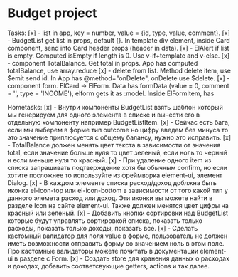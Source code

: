 # Budget project

Tasks:
[x] - list in app, key = number, value = {id, type, value, comment}.
[x] - BudgetList get list in props, default {}. In template div element, inside Card component, send into Card header props (header in data).
[x] - ElAlert if list is empty. Computed isEmpty if length is 0. Use v-if+template and v-else.
[x] - component TotalBalance. Get total in props. App has computed totalBalance, use array.reduce
[x] - delete from list. Method delete item, use $emit send id. In App has @method="onDelete", onDelete use $delete.
[x] - component form. ElCard -> ElForm. Data has formData (value = 0, comment = '', type = 'INCOME'), elform gets it as :model. Inside ElFormItem, has

Hometasks:
[x] - Внутри компоненты BudgetList взять шаблон который мы генерируем для одного элемента в списке и вынести его в отдельную компоненту например BudgetListItem.
[x] - Сейчас есть бага, если мы выберем в форме тип outcome но цифру введем без минуса то это значение приплюсуется с общему балансу, нужно это исправить.
[x] - TotalBalance должен менять цвет текста в зависимости от значения total, если значение больше нуля то цвет зеленый, если ноль то черный и если меньше нуля то красный.
[x] - При удаление одного item из списка запрашивать подтверждение хотя бы обычным confirm, но если хотите посложнее то используйте из фреймворка element-ui, элемент Dialog.
[x] - В каждом элементе списка расход/доход доблжна быть иконка el-icon-top или el-icon-bottom в зависимости от того какой тип у данного элемета расход или доход. Эти иконки вы можете найти в разделе Icon на сайте element-ui. Также должен менятся цвет цифры на красный или зеленый.
[x] - Добавить кнопки сортировки над BudgetList которые будут управлять сортировкой списка, показать только расходы, показать только доходы, показать все.
[x] - Сделать кастомный валидатор для поля value в форме, пользователь не должен иметь возможности отправить форму со значением ноль в этом поле. Про кастомные валидаторы можете почитать в документации element-ui в разделе с Form.
[x] - Создать store для хранения данных о расходах и доходах, добавить соответсвующие getters, actions и так далее.
